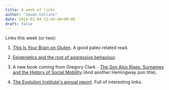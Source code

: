 ```yaml
---
title: A week of links
author: "Jason Collins"
date: 2014-01-04 13:44:40+00:00
draft: false
---
```


Links this week (or two):



	
  1. [This Is Your Brain on Gluten](http://www.theatlantic.com/health/archive/2013/12/this-is-your-brain-on-gluten/282550/). A good paleo related read.

	
  2. [Epigenetics and the root of aggressive behaviour](http://www.nature.com/news/behaviour-and-biology-the-accidental-epigeneticist-1.14441).

	
  3. A new book coming from Gregory Clark - [The Son Also Rises: Surnames and the History of Social Mobility](http://press.princeton.edu/titles/10181.html) (And another Hemingway pun title).

	
  4. [The Evolution Institute's annual report](http://evolution-institute.org/sites/default/files/articles/Evolution%20Institute%202013%20Year%20End%20Report.pdf). Full of interesting links.



